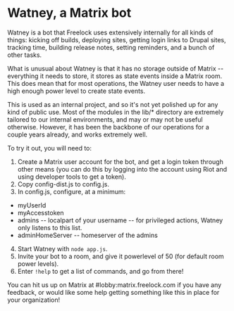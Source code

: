 # Watney, a Matrix bot

Watney is a bot that Freelock uses extensively internally for all kinds of things: kicking off builds, deploying sites, getting login links to Drupal sites, tracking time, building release notes, setting reminders, and a bunch of other tasks.

What is unusual about Watney is that it has no storage outside of Matrix -- everything it needs to store, it stores as state events inside a Matrix room. This does mean that for most operations, the Watney user needs to have a high enough power level to create state events.

This is used as an internal project, and so it's not yet polished up for any kind of public use. Most of the modules in the lib/* directory are extremely tailored to our internal environments, and may or may not be useful otherwise. However, it has been the backbone of our operations for a couple years already, and works extremely well.

To try it out, you will need to:

1. Create a Matrix user account for the bot, and get a login token through other means (you can do this by logging into the account using Riot and using developer tools to get a token).
2. Copy config-dist.js to config.js.
3. In config.js, configure, at a minimum:
- myUserId
- myAccesstoken
- admins -- localpart of your username -- for privileged actions, Watney only listens to this list.
- adminHomeServer -- homeserver of the admins
4. Start Watney with `node app.js`.
5. Invite your bot to a room, and give it powerlevel of 50 (for default room power levels).
6. Enter `!help` to get a list of commands, and go from there!

You can hit us up on Matrix at #lobby:matrix.freelock.com if you have any feedback, or would like some help getting something like this in place for your organization!